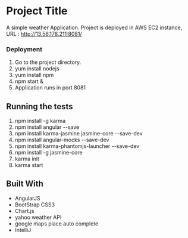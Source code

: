 # Project Title

A simple weather Application. Project is deployed in AWS EC2 instance, URL : http://13.56.178.211:8081/

### Deployment

1. Go to the project directory.
2. yum install nodejs
3. yum install npm
4. npm start &
5. Application runs in port 8081

## Running the tests
1. npm install -g karma
2. npm install angular --save
3. npm install karma-jasmine jasmine-core --save-dev
4. npm install angular-mocks --save-dev
5. npm install karma-phantomjs-launcher --save-dev
6. npm install -g jasmine-core
7. karma init
8. karma start

## Built With

* AngularJS
* BootStrap CSS3
* Chart.js
* yahoo weather API
* google maps place auto complete
* IntelliJ

